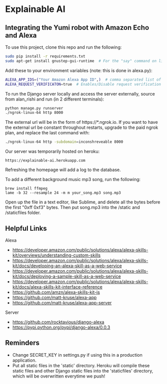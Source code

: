 # Explainable AI
## Integrating the Yumi robot with Amazon Echo and Alexa

To use this project, clone this repo and run the following:

```bash
sudo pip install -r requirements.txt
sudo apt-get install gnustep-gui-runtime  # For the "say" command on linux
```


Add these to your environment variables (note: this is done in alexa.py):

```bash
ALEXA_APP_IDS=("Your Amazon Alexa App ID",)  # comma separated list of app id's
ALEXA_REQUEST_VERIFICATON=true  # Enables/Disable request verification
```


To run the Django server locally and access the server externally, source from alan_rishi and run (in 2 different terminals):
```bash
python manage.py runserver
./ngrok-linux-64 http 8000
```

The external url will be in the form of https://*.ngrok.io. If you want to have the external url be constant throughout restarts, upgrade to the paid ngrok plan, and replace the last command with:
```bash
./ngrok-linux-64 http -subdomain=inconshreveable 8000
```


Our server was temporarily hosted on heroku:
```
https://explainable-ai.herokuapp.com
```

Refreshing the homepage will add a log to the database.


To add a different background music mp3 song, run the following:
```
brew install ffmpeg
lame -b 32 --resample 24 -m m your_song.mp3 song.mp3
```
Open up the file in a text editor, like Sublime, and delete all the bytes before the first "0xff 0xf3" bytes.
Then put song.mp3 into the /static and /staticfiles folder.



## Helpful Links
Alexa
* https://developer.amazon.com/public/solutions/alexa/alexa-skills-kit/overviews/understanding-custom-skills
* https://developer.amazon.com/public/solutions/alexa/alexa-skills-kit/docs/developing-an-alexa-skill-as-a-web-service
* https://developer.amazon.com/public/solutions/alexa/alexa-skills-kit/docs/deploying-a-sample-skill-as-a-web-service
* https://developer.amazon.com/public/solutions/alexa/alexa-skills-kit/docs/alexa-skills-kit-interface-reference
* https://github.com/amzn/alexa-skills-kit-js
* https://github.com/matt-kruse/alexa-app
* https://github.com/matt-kruse/alexa-app-server

Server
* https://github.com/rocktavious/django-alexa
* https://pypi.python.org/pypi/django-alexa/0.0.3

## Reminders

* Change SECRET_KEY in settings.py if using this in a production application.
* Put all static files in the 'static' directory. Heroku will compile these static files and other Django static files into the 'staticfiles' directory, which will be overwritten everytime we push!
